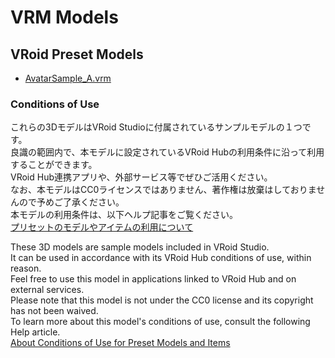 # VRM Models

## VRoid Preset Models
- [AvatarSample_A.vrm](https://hub.vroid.com/characters/2843975675147313744/models/5644550979324015604)

### Conditions of Use
これらの3DモデルはVRoid Studioに付属されているサンプルモデルの１つです。  
良識の範囲内で、本モデルに設定されているVRoid Hubの利用条件に沿って利用することができます。  
VRoid Hub連携アプリや、外部サービス等でぜひご活用ください。  
なお、本モデルはCC0ライセンスではありません、著作権は放棄はしておりませんので予めご了承ください。  
本モデルの利用条件は、以下ヘルプ記事をご覧ください。  
[プリセットのモデルやアイテムの利用について](https://vroid.pixiv.help/hc/ja/articles/4402394424089)  

These 3D models are sample models included in VRoid Studio.  
It can be used in accordance with its VRoid Hub conditions of use, within reason.  
Feel free to use this model in applications linked to VRoid Hub and on external services.  
Please note that this model is not under the CC0 license and its copyright has not been waived.  
To learn more about this model's conditions of use, consult the following Help article.  
[About Conditions of Use for Preset Models and Items](https://vroid.pixiv.help/hc/en-us/articles/4402394424089)  
